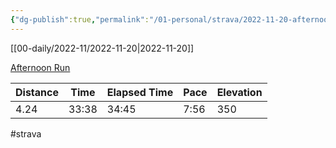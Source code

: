 ```yaml
---
{"dg-publish":true,"permalink":"/01-personal/strava/2022-11-20-afternoon-run/"}
---
```



[[00-daily/2022-11/2022-11-20\|2022-11-20]]

[Afternoon Run](https://www.strava.com/activities/8146689013)

| Distance | Time  | Elapsed Time | Pace | Elevation |
| -------- | ----- | ------------ | ---- | --------- |
| 4.24     | 33:38 | 34:45        | 7:56 | 350       |




#strava
